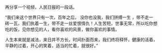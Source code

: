 再分享一个视频，人民日报的一段话。

“我们来这个世界只有一次，百年之后， 没你也没我，我们拼搏一生 ，带不走一砖一瓦，我们执着一生，带不走一丝爱恨情仇！人生苦短，世事无常，所以吃你想吃的饭，见你想见的人，看你喜欢的风景，做你喜欢的事情。

人生本来就是减法，来日并不方长，时间扑面而来，我们终将释怀，健康的活着，平静的过着，开心的笑着，适当的忙着，就很好。”
